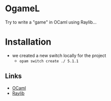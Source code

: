 # OgameL

Try to write a "game" in OCaml using Raylib...

# Installation
- we created a new switch locally for the project
    - `opam switch create ./ 5.1.1`
## Links

- [OCaml](https://ocaml.org/)
- [Raylib](https://www.raylib.com/)
